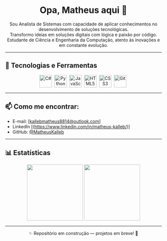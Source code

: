<h1 align="center">Opa, Matheus aqui 👋</h1>

<p align="center">
  Sou Analista de Sistemas com capacidade de aplicar conhecimentos no desenvolvimento de soluções tecnológicas.<br>
  Transformo ideias em soluções digitais com lógica e paixão por código.<br>
  Estudante de Ciência e Engenharia da Computação, atento às inovações e em constante evolução.
</p>

---

## 🧰 Tecnologias e Ferramentas

<p align="center">
  <img src="https://cdn.jsdelivr.net/gh/devicons/devicon/icons/csharp/csharp-original.svg" title="C#" alt="C#" width="40" height="40"/>&nbsp;
  <img src="https://cdn.jsdelivr.net/gh/devicons/devicon/icons/python/python-original.svg" title="Python" alt="Python" width="40" height="40"/>&nbsp;
  <img src="https://cdn.jsdelivr.net/gh/devicons/devicon/icons/javascript/javascript-original.svg" title="JavaScript" alt="JavaScript" width="40" height="40"/>&nbsp;
  <img src="https://cdn.jsdelivr.net/gh/devicons/devicon/icons/html5/html5-original.svg" title="HTML5" alt="HTML5" width="40" height="40"/>&nbsp;
  <img src="https://cdn.jsdelivr.net/gh/devicons/devicon/icons/css3/css3-original.svg" title="CSS3" alt="CSS3" width="40" height="40"/>&nbsp;
  <img src="https://cdn.jsdelivr.net/gh/devicons/devicon/icons/git/git-original.svg" title="Git" alt="Git" width="40" height="40"/>&nbsp;
</p>

---

## 📫 Como me encontrar:

- E-mail: [kallebmatheus8814@outlook.com]
- LinkedIn [(https://www.linkedin.com/in/matheus-kalleb/)]  
- GitHub: [@MatheusKalleb](https://github.com/MatheusKalleb)

---

## 📊 Estatísticas

<p align="center">
  <img height="180em" src="https://github-readme-stats.vercel.app/api?username=MatheusKalleb&show_icons=true&theme=tokyonight&count_private=true"/>
  <img height="180em" src="https://github-readme-stats.vercel.app/api/top-langs/?username=MatheusKalleb&layout=compact&theme=tokyonight"/>
</p>

---

<p align="center">
  ✨ Repositório em construção — projetos em breve! 🚧
</p>
